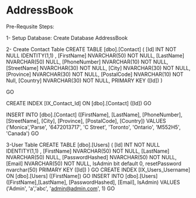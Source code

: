 # AddressBook

 Pre-Requsite Steps:

 1- Setup Database:
 Create Database AddressBook

  2- Create Contact Table
CREATE TABLE [dbo].[Contact]
(
	[Id] INT NOT NULL IDENTITY(1,1) ,
	[FirstName] NVARCHAR(50) NOT NULL,
	[LastName] NVARCHAR(50)  NULL,
	[PhoneNumber] NVARCHAR(10) NOT NULL,
	[StreetName] NVARCHAR(30) NOT NULL,
	[City] NVARCHAR(30) NOT NULL,
	[Province] NVARCHAR(30) NOT NULL,
	[PostalCode] NVARCHAR(10) NOT Null,
	[Country] NVARCHAR(30) NOT NULL,
	PRIMARY KEY ([Id])
)

GO

CREATE INDEX [IX_Contact_Id] ON [dbo].[Contact] ([Id])
GO

INSERT INTO [dbo].[Contact]
	([FirstName], [LastName], [PhoneNumber], [StreetName], [City], [Province], [PostalCode], [Country])
VALUES
	('Monica','Parse', '6472013717', 'C Street', 'Toronto', 'Ontario', 'M552H5', 'Canada')
GO

3-User Table
CREATE TABLE [dbo].[Users]
(
	[Id] INT NOT NULL IDENTITY(1,1) ,
	[FirstName] NVARCHAR(50) NOT NULL,
	[LastName] NVARCHAR(50)  NULL,
	[PasswordHashed] NVARCHAR(50) NOT NULL,
	[Email] NVARCHAR(50) NOT NULL,
	IsAdmin bit default 0,
	resetPassword nvarchar(50)
	PRIMARY KEY ([Id])
)
GO
CREATE INDEX [IX_Users_Username] ON [dbo].[Users] ([FirstName])
GO
INSERT INTO [dbo].[Users]
	([FirstName],[LastName], [PasswordHashed], [Email], IsAdmin)
VALUES
	('Admin', 'a','abc', 'admin@admin.com', 1)
GO